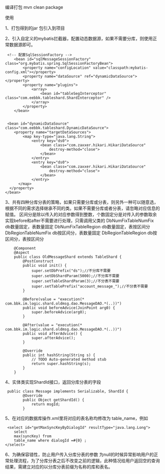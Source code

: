  编译打包
 mvn clean package

使用
    
1、打包得到的jar 包引入到项目
     
2、引入自定义的mybatis拦截器，配置动态数据源，如果不需要分库，则使用正常数据源即可。
     

     <!-- 配置SqlSessionFactory -->
		<bean id="sqlMessageSessionFactory" class="org.mybatis.spring.SqlSessionFactoryBean">
			<property name="configLocation" value="classpath:mybatis-config.xml"></property>
			<property name="dataSource" ref="dynamicDataSource"></property>
			<property name="plugins">
				<array>
					<bean id="tableSegInterceptor" class="com.eebbk.tableshard.ShardInterceptor" />
				</array>
			</property>
		</bean>


     <bean id="dynamicDataSource" class="com.eebbk.tableshard.DynamicDataSource">
		<property name="targetDataSources">
			<map key-type="java.lang.String">
				<entry key="ds0">
					<bean class="com.zaxxer.hikari.HikariDataSource"
						destroy-method="close">
					</bean>
				</entry>
                <entry key="ds0">
					<bean class="com.zaxxer.hikari.HikariDataSource"
						destroy-method="close">
					</bean>
				</entry>
          </map>
      </property>
    </bean>


 3、共有四种分库分表的策略，如果只需要分库或分表，则另外一种可以随意选，
	根据不同的需求选择继承不同的类。如果不需要分库或者分表，请忽略对应信息的赋值。
	区间分是除以传入的对应参数得到整数，个数固定分是对传入的参数取余
	实现before和after不需要进行处理，只需调用父类的
	DbNumFixTableNumFix  db数量固定，表数量固定
        DbNumFixTableRegion  db数量固定，表按区间分
	DbRegionTableNumFix  db按区间分，表数量固定
	DbRegionTableRegion  db按区间分，表按区间分

		@Component
		@Aspect
		public class OldMessageShard extends TableShard {
			@PostConstruct
			public void init() {
				super.setDbPrefix("ds");//不分库不需要
				super.setDbShardParam(5000);//不分库不需要
				super.setTableShardParam(3);//不分表不需要
				super.setTablePrefix("account_message_");//不分表不需要
			}
		
			@Before(value = "execution(* com.bbk.im.logic.shard.oldmsg.dao.MessageDAO.*(..))")
			public void beforeAdvice(JoinPoint arg0) {
				super.beforeAdvice(arg0);
			}
		
			@After(value = "execution(* com.bbk.im.logic.shard.oldmsg.dao.MessageDAO.*(..))")
			public void afterAdvice() {
				super.afterAdvice();
			}
		
			@Override
			public int hashString(String s) {
				// TODO Auto-generated method stub
				return super.hashString(s);
			}
		}
 

4、实体类实现ShardId接口，返回分库分表的字段
    
     public class Message implements Serializable, ShardId {
		 	@Override
			public Object getShardId() {
				return msgId;
			}
			
     
5、在对应的数据库操作.xml里将对应的表名称均修改为 table_name，例如
     
     <select id="getMaxSyncKeyByDialogId" resultType="java.lang.Long">
		select
		max(syncKey) from
		table_name where dialogId =#{0} ;
	</select>

 6、为确保容错性，防止用户传入分库分表的参数 为null的时候异常影响用户的正常处理流程，为了分库分表之后不改变之前的逻辑，此种情况给用户返回空的查询      结果，需建立对应的以分库分表前缀为名称的库和表名。
     
          
